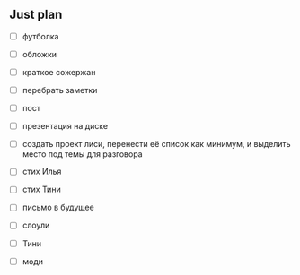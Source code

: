 ## Just plan
- [ ] футболка
- [ ] обложки
- [ ] краткое сожержан

- [ ] перебрать заметки
- [ ] пост
- [ ] презентация на диске 
- [ ] создать проект лиси, перенести её список как минимум, и выделить место под темы для разговора
- [ ] стих Илья
- [ ] стих Тини
- [ ] письмо в будущее 
- [ ] слоули
- [ ] Тини
- [ ] моди
